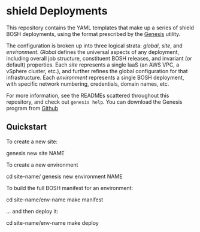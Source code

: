 shield Deployments
==============================

This repository contains the YAML templates that make up a series of
shield BOSH deployments, using the format prescribed by the
[Genesis][1] utility.

The configuration is broken up into three logical strata: _global_,
_site_, and _environment_.  _Global_ defines the universal aspects of any
deployment, including overall job structure, constituent BOSH releases,
and invariant (or default) properties.  Each _site_ represents a single
IaaS (an AWS VPC, a vSphere cluster, etc.), and further refines the global
configuration for that infrastructure.  Each _environment_ represents a
single BOSH deployment, with specific network numbering, credentials,
domain names, etc.

For more information, see the READMEs scattered throughout this repository,
and check out `genesis help`.  You can download the Genesis program from
[Github][1]

Quickstart
----------

To create a new site:

  genesis new site NAME

To create a new environment

  cd site-name/
  genesis new environment NAME

To build the full BOSH manifest for an environment:

  cd site-name/env-name
  make manifest

... and then deploy it:

  cd site-name/env-name
  make deploy




[1]: https://github.com/starkandwayne/genesis
